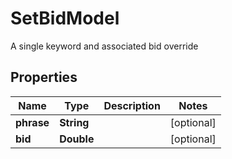 

# SetBidModel

A single keyword and associated bid override

## Properties

| Name | Type | Description | Notes |
|------------ | ------------- | ------------- | -------------|
|**phrase** | **String** |  |  [optional] |
|**bid** | **Double** |  |  [optional] |




